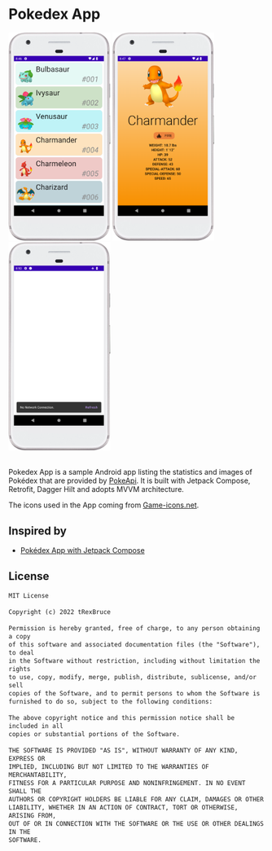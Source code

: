 # Pokedex App

<div float="left">
  <img src="Screenshot_01.png" alt="Entry Page" width="200"/>
  <img src="Screenshot_02.png" alt="Detail Page" width="200"/>
  <img src="Screenshot_03.png" alt="No network connection" width="200"/>
</div>
<br/>

Pokedex App is a sample Android app listing the statistics and images of Pokédex that are provided
by [PokeApi](https://pokeapi.co/). It is built with Jetpack Compose, Retrofit, Dagger Hilt and adopts MVVM architecture.

The icons used in the App coming from [Game-icons.net](https://game-icons.net/).

## Inspired by

- [Pokédex App with Jetpack Compose](https://www.youtube.com/playlist?list=PLQkwcJG4YTCTimTCpEL5FZgaWdIZQuB7m)

## License

```
MIT License

Copyright (c) 2022 tRexBruce

Permission is hereby granted, free of charge, to any person obtaining a copy
of this software and associated documentation files (the "Software"), to deal
in the Software without restriction, including without limitation the rights
to use, copy, modify, merge, publish, distribute, sublicense, and/or sell
copies of the Software, and to permit persons to whom the Software is
furnished to do so, subject to the following conditions:

The above copyright notice and this permission notice shall be included in all
copies or substantial portions of the Software.

THE SOFTWARE IS PROVIDED "AS IS", WITHOUT WARRANTY OF ANY KIND, EXPRESS OR
IMPLIED, INCLUDING BUT NOT LIMITED TO THE WARRANTIES OF MERCHANTABILITY,
FITNESS FOR A PARTICULAR PURPOSE AND NONINFRINGEMENT. IN NO EVENT SHALL THE
AUTHORS OR COPYRIGHT HOLDERS BE LIABLE FOR ANY CLAIM, DAMAGES OR OTHER
LIABILITY, WHETHER IN AN ACTION OF CONTRACT, TORT OR OTHERWISE, ARISING FROM,
OUT OF OR IN CONNECTION WITH THE SOFTWARE OR THE USE OR OTHER DEALINGS IN THE
SOFTWARE.
```
